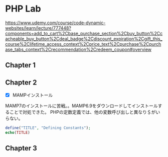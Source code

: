 # PHP Lab

<https://www.udemy.com/course/code-dynamic-websites/learn/lecture/777448?components=add_to_cart%2Cbase_purchase_section%2Cbuy_button%2Ccacheable_buy_button%2Cdeal_badge%2Cdiscount_expiration%2Cgift_this_course%2Clifetime_access_context%2Cprice_text%2Cpurchase%2Cpurchase_tabs_context%2Crecommendation%2Credeem_coupon#overview>

## Chapter 1

## Chapter 2

- [x] MAMPインストール

MAMP7のインストールに苦戦。。MAMP6.9をダウンロードしてインストールすることで対処できた。
PHPの定数定義では、他の変数呼び出しと異なり＄がいらない。

```php
define("TITLE", "Defining Constants");
echo(TITLE)
```

## Chapter 3

```php
```
